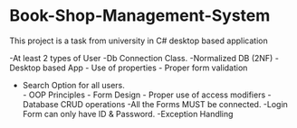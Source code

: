 # Book-Shop-Management-System
This project is a task from university in C# desktop based application
   
   -At least 2 types of User 
    -Db Connection Class. 
    -Normalized DB (2NF) 
    - Desktop based App 
    - Use of properties 
    - Proper form validation  
   - Search Option for all users.  
    - OOP Principles 
    - Form Design 
    - Proper use of access modifiers 
    -Database CRUD operations 
    -All the Forms MUST be connected. 
    -Login Form can only have ID & Password. 
    -Exception Handling 
